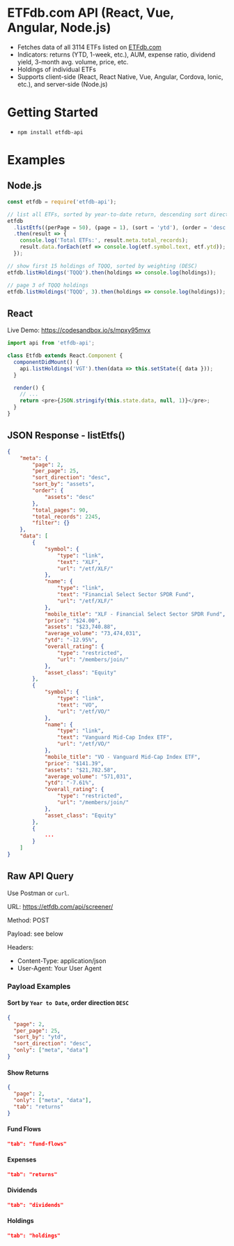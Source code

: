 # ETFdb.com API (React, Vue, Angular, Node.js)

- Fetches data of all 3114 ETFs listed on [ETFdb.com](https://www.ETFdb.com)
- Indicators: returns (YTD, 1-week, etc.), AUM, expense ratio, dividend yield, 3-month avg. volume, price, etc.
- Holdings of individual ETFs
- Supports client-side (React, React Native, Vue, Angular, Cordova, Ionic, etc.),
  and server-side (Node.js)

# Getting Started

- `npm install etfdb-api`

# Examples

## Node.js

```javascript
const etfdb = require('etfdb-api');

// list all ETFs, sorted by year-to-date return, descending sort direction
etfdb
  .listEtfs((perPage = 50), (page = 1), (sort = 'ytd'), (order = 'desc'))
  .then(result => {
    console.log('Total ETFs:', result.meta.total_records);
    result.data.forEach(etf => console.log(etf.symbol.text, etf.ytd));
  });

// show first 15 holdings of TQQQ, sorted by weighting (DESC)
etfdb.listHoldings('TQQQ').then(holdings => console.log(holdings));

// page 3 of TQQQ holdings
etfdb.listHoldings('TQQQ', 3).then(holdings => console.log(holdings));
```

## React

Live Demo: https://codesandbox.io/s/mpxy95mvx

```js
import api from 'etfdb-api';

class Etfdb extends React.Component {
  componentDidMount() {
    api.listHoldings('VGT').then(data => this.setState({ data }));
  }

  render() {
    // ...
    return <pre>{JSON.stringify(this.state.data, null, 1)}</pre>;
  }
}
```

## JSON Response - listEtfs()

```json
{
    "meta": {
        "page": 2,
        "per_page": 25,
        "sort_direction": "desc",
        "sort_by": "assets",
        "order": {
            "assets": "desc"
        },
        "total_pages": 90,
        "total_records": 2245,
        "filter": {}
    },
    "data": [
        {
            "symbol": {
                "type": "link",
                "text": "XLF",
                "url": "/etf/XLF/"
            },
            "name": {
                "type": "link",
                "text": "Financial Select Sector SPDR Fund",
                "url": "/etf/XLF/"
            },
            "mobile_title": "XLF - Financial Select Sector SPDR Fund",
            "price": "$24.00",
            "assets": "$23,740.88",
            "average_volume": "73,474,031",
            "ytd": "-12.95%",
            "overall_rating": {
                "type": "restricted",
                "url": "/members/join/"
            },
            "asset_class": "Equity"
        },
        {
            "symbol": {
                "type": "link",
                "text": "VO",
                "url": "/etf/VO/"
            },
            "name": {
                "type": "link",
                "text": "Vanguard Mid-Cap Index ETF",
                "url": "/etf/VO/"
            },
            "mobile_title": "VO - Vanguard Mid-Cap Index ETF",
            "price": "$141.39",
            "assets": "$21,782.58",
            "average_volume": "571,031",
            "ytd": "-7.61%",
            "overall_rating": {
                "type": "restricted",
                "url": "/members/join/"
            },
            "asset_class": "Equity"
        },
        {
            ...
        }
    ]
}
```

## Raw API Query

Use Postman or `curl`.

URL: https://etfdb.com/api/screener/

Method: POST

Payload: see below

Headers:

- Content-Type: application/json
- User-Agent: Your User Agent

### Payload Examples

#### Sort by `Year to Date`, order direction `DESC`

```json
{
  "page": 2,
  "per_page": 25,
  "sort_by": "ytd",
  "sort_direction": "desc",
  "only": ["meta", "data"]
}
```

#### Show Returns

```json
{
  "page": 2,
  "only": ["meta", "data"],
  "tab": "returns"
}
```

#### Fund Flows

```json
"tab": "fund-flows"
```

#### Expenses

```json
"tab": "returns"
```

#### Dividends

```json
"tab": "dividends"
```

#### Holdings

```json
"tab": "holdings"
```
